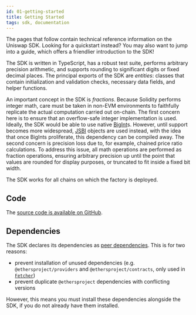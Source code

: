 ```yaml
---
id: 01-getting-started
title: Getting Started
tags: sdk, documentation
---
```


The pages that follow contain technical reference information on the Uniswap SDK.
Looking for a <Link to='/docs/v2/javascript-SDK/quick-start'>quickstart</Link> instead? 
You may also want to jump into a <Link to='/docs/v2/javascript-SDK/fetching-data'>guide</Link>, 
which offers a friendlier introduction to the SDK!

The SDK is written in TypeScript, has a robust test suite, performs arbitrary precision arithmetic, 
and supports rounding to significant digits or fixed decimal places. 
The principal exports of the SDK are _entities_: classes that contain initialization and validation checks, 
necessary data fields, and helper functions.

An important concept in the SDK is _fractions_. Because Solidity performs integer math, care must be taken in 
non-EVM environments to faithfully replicate the actual computation carried out on-chain. 
The first concern here is to ensure that an overflow-safe integer implementation is used. 
Ideally, the SDK would be able to use native [BigInt](https://developer.mozilla.org/en-US/docs/Web/JavaScript/Reference/Global_Objects/BigInt)s. 
However, until support becomes more widespread, [JSBI](https://github.com/GoogleChromeLabs/jsbi) objects are used instead, 
with the idea that once BigInts proliferate, this dependency can be compiled away. 
The second concern is precision loss due to, for example, chained price ratio calculations. 
To address this issue, all math operations are performed as fraction operations, ensuring arbitrary precision up 
until the point that values are rounded for display purposes, or truncated to fit inside a fixed bit width.

The SDK works for all chains on which the <Link to='/docs/v2/smart-contracts/factory#address'>factory</Link> is deployed.

## Code

The [source code is available on GitHub](https://github.com/Uniswap/uniswap-sdk).

## Dependencies

The SDK declares its dependencies as [peer dependencies](https://github.com/Uniswap/uniswap-sdk/blob/v2/package.json#L33).
This is for two reasons:

 - prevent installation of unused dependencies (e.g. `@ethersproject/providers` and `@ethersproject/contracts`, only used in [`Fetcher`](/docs/v2/SDK/fetcher))
 - prevent duplicate `@ethersproject` dependencies with conflicting versions

However, this means you must install these dependencies alongside the SDK, if you do not already have them installed.